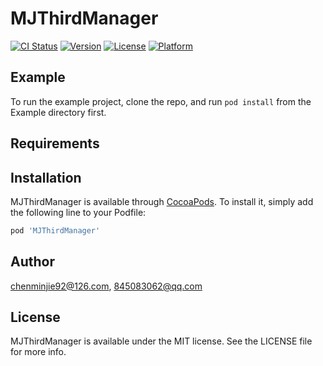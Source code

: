 # MJThirdManager

[![CI Status](https://img.shields.io/travis/chenminjie92@126.com/MJThirdManager.svg?style=flat)](https://travis-ci.org/chenminjie92@126.com/MJThirdManager)
[![Version](https://img.shields.io/cocoapods/v/MJThirdManager.svg?style=flat)](https://cocoapods.org/pods/MJThirdManager)
[![License](https://img.shields.io/cocoapods/l/MJThirdManager.svg?style=flat)](https://cocoapods.org/pods/MJThirdManager)
[![Platform](https://img.shields.io/cocoapods/p/MJThirdManager.svg?style=flat)](https://cocoapods.org/pods/MJThirdManager)

## Example

To run the example project, clone the repo, and run `pod install` from the Example directory first.

## Requirements

## Installation

MJThirdManager is available through [CocoaPods](https://cocoapods.org). To install
it, simply add the following line to your Podfile:

```ruby
pod 'MJThirdManager'
```

## Author

chenminjie92@126.com, 845083062@qq.com

## License

MJThirdManager is available under the MIT license. See the LICENSE file for more info.
